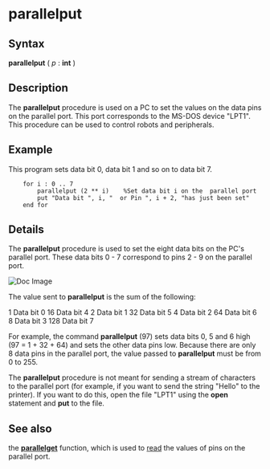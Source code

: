 
# parallelput

## Syntax
**parallelput** ( _p_ : **int** )

## Description
The **parallelput** procedure is used on a PC to set the values on the data pins on the parallel port. This port corresponds to the MS-DOS device "LPT1". This procedure can be used to control robots and peripherals.


## Example
This program sets data bit 0, data bit 1 and so on to data bit 7.

        for i : 0 .. 7
            parallelput (2 ** i)    %Set data bit i on the  parallel port
            put "Data bit ", i, "  or Pin ", i + 2, "has just been set"
        end for
## Details
The **parallelput** procedure is used to set the eight data bits on the PC's parallel port. These data bits 0 - 7 correspond to pins 2 - 9 on the parallel port.



![Doc Image](parallelput01.gif)

The value sent to **parallelput** is the sum of the following:


1   Data bit 0   16   Data bit 4
2   Data bit 1   32   Data bit 5
4   Data bit 2   64   Data bit 6
8   Data bit 3   128   Data bit 7


For example, the command **parallelput** (97) sets data bits 0, 5 and 6 high (97 = 1 + 32 + 64) and sets the other data pins low. Because there are only 8 data pins in the parallel port, the value passed to **parallelput** must be from 0 to 255.

The **parallelput** procedure is not meant for sending a stream of characters to the parallel port (for example, if you want to send the string "Hello" to the printer). If you want to do this, open the file "LPT1" using the **open** statement and **put** to the file. 


## See also
the **[parallelget](parallelget.html)** function, which is used to [read](read.html) the values of pins on the parallel port.


